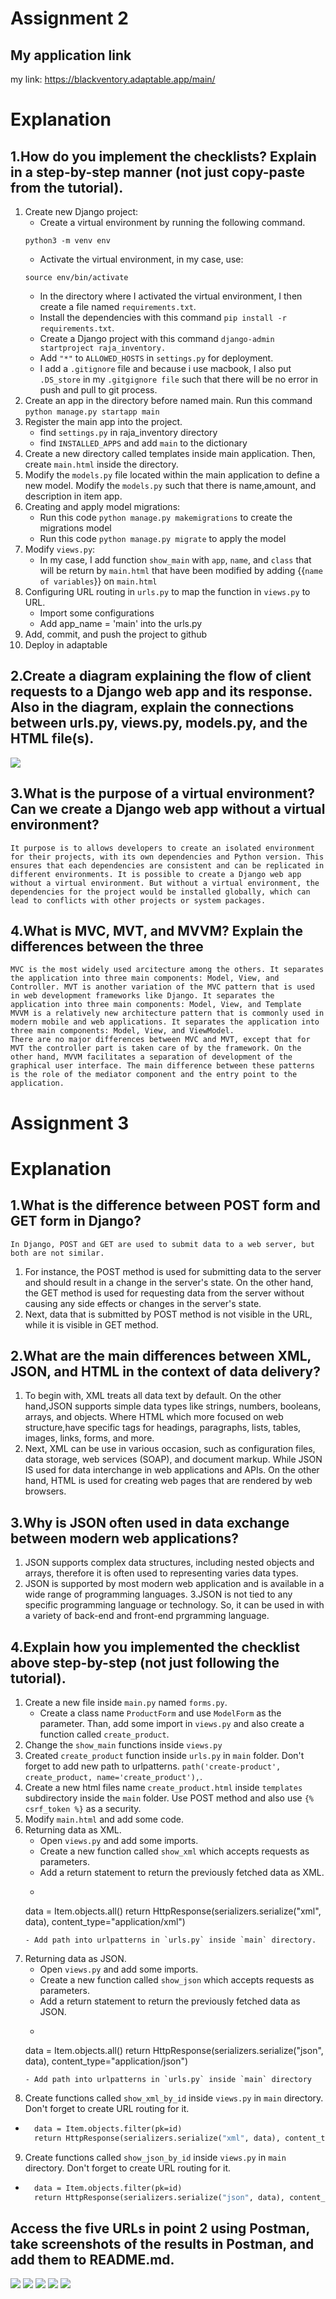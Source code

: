 # Assignment 2
## My application link
my link: https://blackventory.adaptable.app/main/

# Explanation
## 1.How do you implement the checklists? Explain in a step-by-step manner (not just copy-paste from the tutorial).
1. Create new Django project:
    - Create a virtual environment by running the following command.
    ```
    python3 -m venv env
    ```
    - Activate the virtual environment, in my case, use:
    ```
    source env/bin/activate
    ```
    - In the directory where I activated the virtual environment, I then create a file named `requirements.txt`.
    - Install the dependencies with this command `pip install -r requirements.txt`.
    - Create a Django project with this command `django-admin startproject raja_inventory.`
    - Add `"*"` to `ALLOWED_HOSTS` in `settings.py` for deployment.
    - I add a `.gitignore` file and because i use macbook, I also put `.DS_store` in my `.gitgignore file` such that there will be no error in push and pull to git process.
2. Create an app in the directory before named main.
    Run this command `python manage.py startapp main`
3. Register the main app into the project.
    - find `settings.py` in raja_inventory directory
    - find `INSTALLED_APPS` and add `main` to the dictionary
4. Create a new directory called templates inside main application. Then, create `main.html` inside the directory.
5. Modify the `models.py` file located within the main application to define a new model.
    Modify the `models.py` such that there is name,amount, and description in item app.
6. Creating and apply model migrations:
    - Run this code `python manage.py makemigrations` to create the migrations model
    - Run this code `python manage.py migrate` to apply the model
7. Modify `views.py`:
    - In my case, I add function `show_main` with `app`, `name`, and `class` that will be return by `main.html` that have been modified by adding {{`name of variables`}} on `main.html`
8. Configuring URL routing in `urls.py` to map the function in `views.py` to URL.
    - Import some configurations
    - Add app_name = 'main' into the urls.py
9. Add, commit, and push the project to github
10. Deploy in adaptable

## 2.Create a diagram explaining the flow of client requests to a Django web app and its response. Also in the diagram, explain the connections between urls.py, views.py, models.py, and the HTML file(s).
<img src="/asset/diagramPBPfinall.png">


## 3.What is the purpose of a virtual environment? Can we create a Django web app without a virtual environment?
    It purpose is to allows developers to create an isolated environment for their projects, with its own dependencies and Python version. This ensures that each dependencies are consistent and can be replicated in different environments. It is possible to create a Django web app without a virtual environment. But without a virtual environment, the dependencies for the project would be installed globally, which can lead to conflicts with other projects or system packages. 
## 4.What is MVC, MVT, and MVVM? Explain the differences between the three
    MVC is the most widely used arcitecture among the others. It separates the application into three main components: Model, View, and Controller. MVT is another variation of the MVC pattern that is used in web development frameworks like Django. It separates the application into three main components: Model, View, and Template
    MVVM is a relatively new architecture pattern that is commonly used in modern mobile and web applications. It separates the application into three main components: Model, View, and ViewModel.
    There are no major differences between MVC and MVT, except that for MVT the controller part is taken care of by the framework. On the other hand, MVVM facilitates a separation of development of the graphical user interface. The main difference between these patterns is the role of the mediator component and the entry point to the application.

# Assignment 3

# Explanation
## 1.What is the difference between POST form and GET form in Django?
    In Django, POST and GET are used to submit data to a web server, but both are not similar. 
1. For instance, the POST method is used for submitting data to the server  and should result in a change in the server's state. On the other hand, the GET method is used for requesting data from the server without causing any side effects or changes in the server's state.
2. Next, data that is submitted by POST method is not visible in the URL, while it is visible in GET method.

## 2.What are the main differences between XML, JSON, and HTML in the context of data delivery?
1. To begin with, XML treats all data text by default. On the other hand,JSON supports simple data types like strings, numbers, booleans, arrays, and objects. Where HTML which more focused on web structure,have specific tags for headings, paragraphs, lists, tables, images, links, forms, and more.
2. Next, XML can be use in various occasion, such as configuration files, data storage, web services (SOAP), and document markup. While JSON IS used for data interchange in web applications and APIs. On the other hand, HTML is used for creating web pages that are rendered by web browsers.

## 3.Why is JSON often used in data exchange between modern web applications?
1. JSON supports complex data structures, including nested objects and arrays, therefore it is often used to representing varies data types.
2. JSON is supported by most modern web application and is available in a wide range of programming languages.
3.JSON is not tied to any specific programming language or technology. So, it can be used in with a variety of back-end and front-end prgramming language.
## 4.Explain how you implemented the checklist above step-by-step (not just following the tutorial).
1. Create a new file inside `main.py` named `forms.py`. 
    - Create a class name `ProductForm` and use `ModelForm` as the parameter. Than, add some import in `views.py` and also create a function called `create_product`.
2. Change the `show_main` functions inside `views.py`
3. Created `create_product` function inside `urls.py` in `main` folder. Don't forget to add new path to urlpatterns. `path('create-product', create_product, name='create_product'),`.
4. Create a new html files name `create_product.html` inside `templates` subdirectory inside the `main` folder. Use POST method and also use `{% csrf_token %}` as a security. 
5. Modify `main.html` and add some code.
6. Returning data as XML.
    - Open `views.py` and add some imports.
    - Create a new function called `show_xml` which accepts requests as parameters.
    - Add a return statement to return the previously fetched data as XML.
    - ```def show_xml(request):
    data = Item.objects.all()
    return HttpResponse(serializers.serialize("xml", data), content_type="application/xml")
    ```
    - Add path into urlpatterns in `urls.py` inside `main` directory.
7. Returning data as JSON.
    - Open `views.py` and add some imports.
    - Create a new function called `show_json` which accepts requests as parameters.
    - Add a return statement to return the previously fetched data as JSON.
    - ```def show_json(request):
    data = Item.objects.all()
    return HttpResponse(serializers.serialize("json", data), content_type="application/json")
    ```
    - Add path into urlpatterns in `urls.py` inside `main` directory
8.  Create functions called `show_xml_by_id` inside `views.py` in `main` directory. Don't forget to create URL routing for it.
- ``` def show_xml_by_id(request, id):
    data = Item.objects.filter(pk=id)
    return HttpResponse(serializers.serialize("xml", data), content_type="application/xml")```
9. Create functions called `show_json_by_id` inside `views.py` in `main` directory. Don't forget to create URL routing for it.
- ``` def show_json_by_id(request, id):
    data = Item.objects.filter(pk=id)
    return HttpResponse(serializers.serialize("json", data), content_type="application/json") ```

## Access the five URLs in point 2 using Postman, take screenshots of the results in Postman, and add them to README.md.
<img src="/asset/xml.jpg">
<img src="/asset/xml1.jpg">
<img src="/asset/main.jpg">
<img src="/asset/json.jpg">
<img src="/asset/json2.jpg">